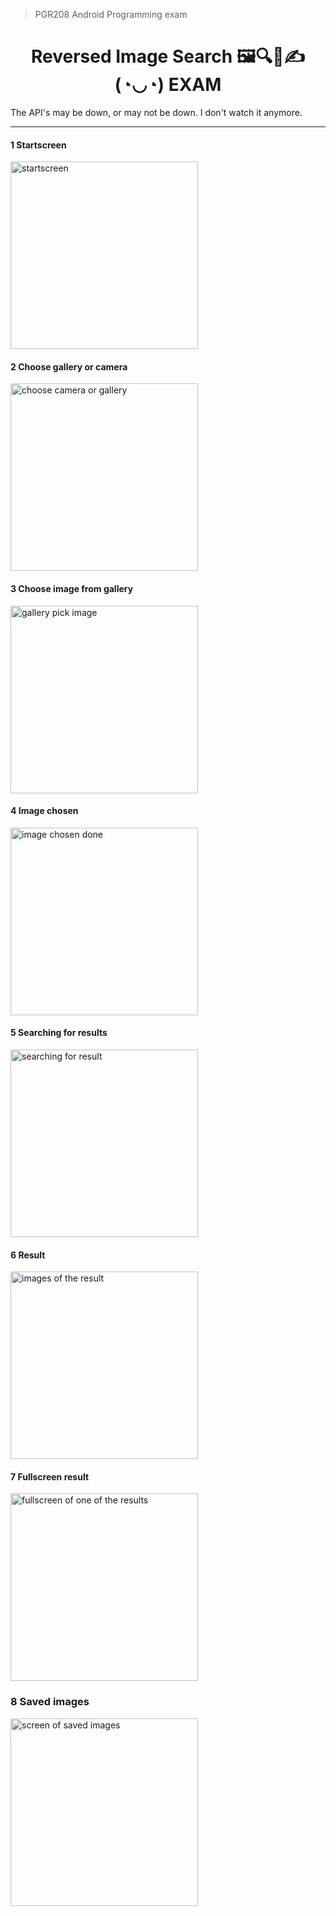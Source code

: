 > PGR208 Android Programming exam
<h1 align="center">
Reversed Image Search 🖼🔍📱✍(◔◡◔) EXAM
</h1>

The API's may be down, or may not be down. I don't watch it anymore.

---


#### 1 Startscreen
<img alt="startscreen" src="docs/startscreen.png" width="300"/>

#### 2 Choose gallery or camera
<img alt="choose camera or gallery" src="docs/mainchoosegalleryorcam.png" width="300"/>
   
#### 3 Choose image from gallery
<img alt="gallery pick image" src="docs/chooseimagefromgallery.png" width="300"/>
   
#### 4 Image chosen
<img alt="image chosen done" src="docs/imagechosen.png" width="300"/>
   
#### 5 Searching for results
<img alt="searching for result" src="docs/searching.png" width="300"/>

#### 6 Result
<img alt="images of the result" src="docs/result.png" width="300"/>

#### 7 Fullscreen result
<img alt="fullscreen of one of the results" src="docs/fullscreenresult.png" width="300"/>

### 8 Saved images
<img alt="screen of saved images" src="docs/saved.png" width="300"/>
